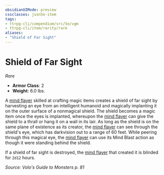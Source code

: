 ```yaml
---
obsidianUIMode: preview
cssclasses: json5e-item
tags:
- ttrpg-cli/compendium/src/5e/vgm
- ttrpg-cli/item/rarity/rare
aliases: 
- "Shield of Far Sight"
---
```

# Shield of Far Sight
*Rare*  

- **Armor Class**: 2
- **Weight**: 6.0 lbs.

A [mind flayer](mind-flayer.md) skilled at crafting magic items creates a shield of far sight by harvesting an eye from an intelligent humanoid and magically implanting it on the outer surface of a nonmagical shield. The shield becomes a magic item once the eyes is implanted, whereupon the [mind flayer](mind-flayer.md) can give the shield to a thrall or hang it on a wall in its lair. As long as the shield is on the same plane of existence as its creator, the [mind flayer](mind-flayer.md) can see through the shield's eye, which has darkvision out to a range of 60 feet. While peering through this magical eye, the [mind flayer](mind-flayer.md) can use its Mind Blast action as though it were standing behind the shield.

If a shield of far sight is destroyed, the [mind flayer](mind-flayer.md) that created it is blinded for `2d12` hours.

*Source: Volo's Guide to Monsters p. 81*